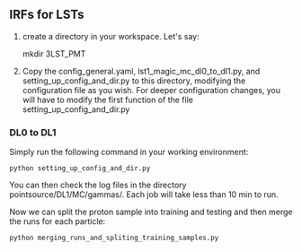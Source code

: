 ## IRFs for LSTs

1) create a directory in your workspace. Let's say:
   
   mkdir 3LST_PMT

2) Copy the config_general.yaml, lst1_magic_mc_dl0_to_dl1.py, and setting_up_config_and_dir.py to this directory, modifying the configuration file as you wish. For deeper configuration changes, you will have to modify the first function of the file setting_up_config_and_dir.py

### DL0 to DL1

Simply run the following command in your working environment:

```
python setting_up_config_and_dir.py
```

You can then check the log files in the directory pointsource/DL1/MC/gammas/. Each job will take less than 10 min to run.

Now we can split the proton sample into training and testing and then merge the runs for each particle:

```
python merging_runs_and_spliting_training_samples.py
```

